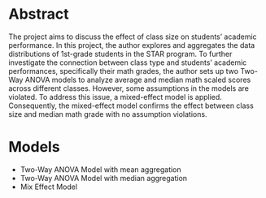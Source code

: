 # Abstract

The project aims to discuss the effect of class size on students’ academic performance. In this project, the author explores and aggregates the data distributions of 1st-grade students in the STAR program. To further investigate the connection between class type and students’ academic performances, specifically their math grades, the author sets up two Two-Way ANOVA models to analyze average and median math scaled scores across different classes. However, some assumptions in the models are violated. To address this issue, a mixed-effect model is applied. Consequently, the mixed-effect model confirms the effect between class size and median math grade with no assumption violations.

# Models
- Two-Way ANOVA Model with mean aggregation
- Two-Way ANOVA Model with median aggregation
- Mix Effect Model
